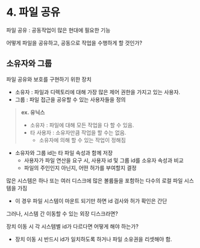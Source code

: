 # 4. 파일 공유

파일 공유 : 공동작업이 많은 현대에 필요한 기능

어떻게 파일을 공유하고, 공동으로 작업을 수행하게 할 것인가?

## 소유자와 그룹

파일 공유와 보호를 구현하기 위한 장치

- 소유자 : 파일과 디렉토리에 대해 가장 많은 제어 권한을 가지고 있는 사용자.
- 그룹 : 파일 접근을 공유할 수 있는 사용자들을 정의

> **ex. 유닉스**
> 
> - 소유자 : 파일에 대해 모든 작업을 다 할 수 있음.
> - 타 사용자 : 소유자만큼 작업을 할 수는 없음.
>     - 소유자에 의해 할 수 있는 작업이 정해짐
- 소유자와 그룹 id는 타 파일 속성과 함께 저장
    - 사용자가 파일 연산을 요구 시, 사용자 id 및 그룹 id를 소유자 속성과 비교
    - 파일의 주인인지 아닌지, 어떤 허가를 부여할지 결정

많은 시스템은 하나 또는 여러 디스크에 많은 볼륨들을 포함하는 다수의 로컬 파일 시스템을 가짐

- 이 경우 파일 시스템이 마운트 되기만 하면 id 검사와 허가 확인은 간단

그러나, 시스템 간 이동할 수 있는 외장 디스크라면?

장치 이동 시 각 시스템별 id가 다르다면 어떻게 해야 하는가?

- 장치 이동 시 반드시 id가 일치하도록 하거나 파일 소유권을 리셋해야 함.